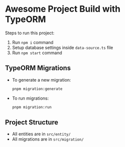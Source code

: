 # Awesome Project Build with TypeORM

Steps to run this project:

1. Run `npm i` command
2. Setup database settings inside `data-source.ts` file
3. Run `npm start` command

## TypeORM Migrations

- To generate a new migration:
  ```sh
  pnpm migration:generate
  ```
- To run migrations:
  ```sh
  pnpm migration:run
  ```

## Project Structure

- All entities are in `src/entity/`
- All migrations are in `src/migration/`
